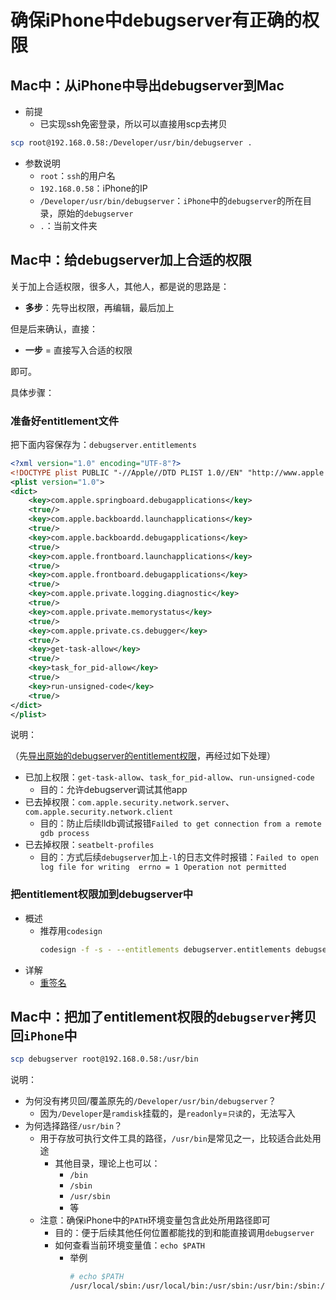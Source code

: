 # 确保iPhone中debugserver有正确的权限

## Mac中：从iPhone中导出debugserver到Mac

* 前提
  * 已实现ssh免密登录，所以可以直接用scp去拷贝

```bash
scp root@192.168.0.58:/Developer/usr/bin/debugserver .
```

* 参数说明
  * `root`：`ssh`的用户名
  * `192.168.0.58`：iPhone的IP
  * `/Developer/usr/bin/debugserver`：`iPhone`中的`debugserver`的所在目录，原始的`debugserver`
  * `.`：当前文件夹

## Mac中：给debugserver加上合适的权限

关于加上合适权限，很多人，其他人，都是说的思路是：

* **多步**：先导出权限，再编辑，最后加上

但是后来确认，直接：

* **一步** = 直接写入合适的权限

即可。

具体步骤：

### 准备好entitlement文件

把下面内容保存为：`debugserver.entitlements`

```xml
<?xml version="1.0" encoding="UTF-8"?>
<!DOCTYPE plist PUBLIC "-//Apple//DTD PLIST 1.0//EN" "http://www.apple.com/DTDs/PropertyList-1.0.dtd">
<plist version="1.0">
<dict>
    <key>com.apple.springboard.debugapplications</key>
    <true/>
    <key>com.apple.backboardd.launchapplications</key>
    <true/>
    <key>com.apple.backboardd.debugapplications</key>
    <true/>
    <key>com.apple.frontboard.launchapplications</key>
    <true/>
    <key>com.apple.frontboard.debugapplications</key>
    <true/>
    <key>com.apple.private.logging.diagnostic</key>
    <true/>
    <key>com.apple.private.memorystatus</key>
    <true/>
    <key>com.apple.private.cs.debugger</key>
    <true/>
    <key>get-task-allow</key>
    <true/>
    <key>task_for_pid-allow</key>
    <true/>
    <key>run-unsigned-code</key>
    <true/>
</dict>
</plist>
```

说明：

（先[导出原始的debugserver的entitlement权限](../usage_note/entitlement/check_entitlement.md)，再经过如下处理）

* 已加上权限：`get-task-allow`、`task_for_pid-allow`、`run-unsigned-code`
  * 目的：允许debugserver调试其他app
* 已去掉权限：`com.apple.security.network.server`、`com.apple.security.network.client`
  * 目的：防止后续lldb调试报错`Failed to get connection from a remote gdb process`
* 已去掉权限：`seatbelt-profiles`
  * 目的：方式后续`debugserver`加上`-l`的日志文件时报错：`Failed to open log file for writing  errno = 1 Operation not permitted`

### 把entitlement权限加到debugserver中

* 概述
  * 推荐用`codesign`
    ```bash
    codesign -f -s - --entitlements debugserver.entitlements debugserver
    ```
* 详解
  * [重签名](../usage_note/entitlement/re_codesign.md)

## Mac中：把加了entitlement权限的`debugserver`拷贝回`iPhone`中

```bash
scp debugserver root@192.168.0.58:/usr/bin
```

说明：

* 为何没有拷贝回/覆盖原先的`/Developer/usr/bin/debugserver`？
  * 因为`/Developer`是`ramdisk`挂载的，是`readonly`=`只读`的，无法写入
* 为何选择路径`/usr/bin`？
  * 用于存放可执行文件工具的路径，`/usr/bin`是常见之一，比较适合此处用途
    * 其他目录，理论上也可以：
      * `/bin`
      * `/sbin`
      * `/usr/sbin`
      * 等
  * 注意：确保iPhone中的`PATH`环境变量包含此处所用路径即可
    * 目的：便于后续其他任何位置都能找的到和能直接调用`debugserver`
    * 如何查看当前环境变量值：`echo $PATH`
      * 举例
        ```bash
        # echo $PATH
        /usr/local/sbin:/usr/local/bin:/usr/sbin:/usr/bin:/sbin:/bin:/usr/bin/X11:/usr/games
        ```
